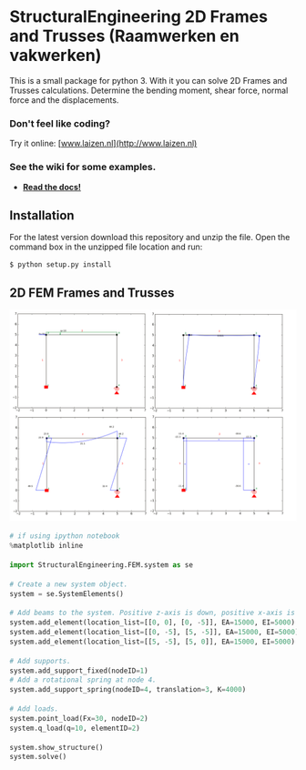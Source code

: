 # StructuralEngineering 2D Frames and Trusses (Raamwerken en vakwerken)
This is a small package for python 3. With it you can solve 2D Frames and Trusses calculations. Determine the bending moment, shear force, normal force and the displacements.

### Don't feel like coding?  
Try it online: [www.laizen.nl](http://www.laizen.nl)

### See the wiki for some examples.

* __[Read the docs!](https://github.com/ritchie46/structural_engineering/wiki)__

## Installation

For the latest version download this repository and unzip the file. Open the command box in the unzipped file location and run:
```
$ python setup.py install
```

## 2D FEM Frames and Trusses
![](images/rand/structure.png)


```python
# if using ipython notebook
%matplotlib inline

import StructuralEngineering.FEM.system as se

# Create a new system object.
system = se.SystemElements()

# Add beams to the system. Positive z-axis is down, positive x-axis is the right.
system.add_element(location_list=[[0, 0], [0, -5]], EA=15000, EI=5000)
system.add_element(location_list=[[0, -5], [5, -5]], EA=15000, EI=5000)
system.add_element(location_list=[[5, -5], [5, 0]], EA=15000, EI=5000)

# Add supports.
system.add_support_fixed(nodeID=1)
# Add a rotational spring at node 4.
system.add_support_spring(nodeID=4, translation=3, K=4000)

# Add loads.
system.point_load(Fx=30, nodeID=2)
system.q_load(q=10, elementID=2)

system.show_structure()
system.solve()
```
